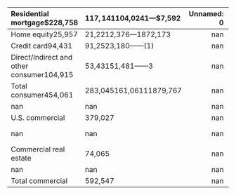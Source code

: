 | Residential mortgage$228,758              | $117,141$104,024$1$—$7,592   |   Unnamed: 0 | Unnamed: 1          | Unnamed: 2   |   Unnamed: 3 | Unnamed: 4   |   Unnamed: 5 | Unnamed: 6   |   Unnamed: 7 | Unnamed: 8   |   Unnamed: 9 | Unnamed: 10   |
|:------------------------------------------|:-----------------------------|-------------:|:--------------------|:-------------|-------------:|:-------------|-------------:|:-------------|-------------:|:-------------|-------------:|:--------------|
| Home equity25,957                         | 21,2212,376—1872,173         |          nan | nan                 | nan          |          nan | nan          |          nan | nan          |          nan | nan          |          nan | nan           |
| Credit card94,431                         | 91,2523,180——(1)             |          nan | nan                 | nan          |          nan | nan          |          nan | nan          |          nan | nan          |          nan | nan           |
| Direct/Indirect and other consumer104,915 | 53,43151,481——3              |          nan | nan                 | nan          |          nan | nan          |          nan | nan          |          nan | nan          |          nan | nan           |
| Total consumer454,061                     | 283,045161,06111879,767      |          nan | nan                 | nan          |          nan | nan          |          nan | nan          |          nan | nan          |          nan | nan           |
| nan                                       | nan                          |          nan | nan                 | nan          |          nan | nan          |          nan | nan          |          nan | nan          |          nan | nan           |
| U.S. commercial                           | 379,027                      |          nan | nan                 | 23,607       |          nan | 49,591       |          nan | 230,111      |          nan | 75,535       |          nan | 183           |
| nan                                       | nan                          |          nan | —92881,54643,236117 | nan          |          nan | nan          |          nan | nan          |          nan | nan          |          nan | nan           |
| Commercial real estate                    | 74,065                       |          nan | nan                 | 10           |          nan | 7,024        |          nan | 57,449       |          nan | 9,581        |          nan | 1             |
| nan                                       | nan                          |          nan | ——13,951—(323)      | nan          |          nan | nan          |          nan | nan          |          nan | nan          |          nan | nan           |
| Total commercial                          | 592,547                      |          nan | nan                 | 23,617       |          nan | 57,543       |          nan | 383,057      |          nan | 128,352      |          nan | (22)          |